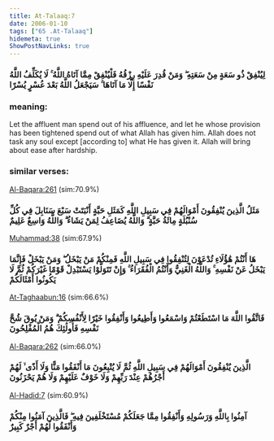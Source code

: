 ```yaml
---
title: At-Talaaq:7
date: 2006-01-10
tags: ["65 .At-Talaaq"]
hidemeta: true 
ShowPostNavLinks: true 
---
```

### لِيُنْفِقْ ذُو سَعَةٍ مِنْ سَعَتِهِ ۖ وَمَنْ قُدِرَ عَلَيْهِ رِزْقُهُ فَلْيُنْفِقْ مِمَّا آتَاهُ اللَّهُ ۚ لَا يُكَلِّفُ اللَّهُ نَفْسًا إِلَّا مَا آتَاهَا ۚ سَيَجْعَلُ اللَّهُ بَعْدَ عُسْرٍ يُسْرًا
### meaning: 
Let the affluent man spend out of his affluence, and let he whose provision has been tightened spend out of what Allah has given him. Allah does not task any soul except [according to] what He has given it. Allah will bring about ease after hardship.
### similar verses: 

[Al-Baqara:261](/2/261) (sim:70.9%)

### مَثَلُ الَّذِينَ يُنْفِقُونَ أَمْوَالَهُمْ فِي سَبِيلِ اللَّهِ كَمَثَلِ حَبَّةٍ أَنْبَتَتْ سَبْعَ سَنَابِلَ فِي كُلِّ سُنْبُلَةٍ مِائَةُ حَبَّةٍ ۗ وَاللَّهُ يُضَاعِفُ لِمَنْ يَشَاءُ ۗ وَاللَّهُ وَاسِعٌ عَلِيمٌ

[Muhammad:38](/47/38) (sim:67.9%)

### هَا أَنْتُمْ هَٰؤُلَاءِ تُدْعَوْنَ لِتُنْفِقُوا فِي سَبِيلِ اللَّهِ فَمِنْكُمْ مَنْ يَبْخَلُ ۖ وَمَنْ يَبْخَلْ فَإِنَّمَا يَبْخَلُ عَنْ نَفْسِهِ ۚ وَاللَّهُ الْغَنِيُّ وَأَنْتُمُ الْفُقَرَاءُ ۚ وَإِنْ تَتَوَلَّوْا يَسْتَبْدِلْ قَوْمًا غَيْرَكُمْ ثُمَّ لَا يَكُونُوا أَمْثَالَكُمْ

[At-Taghaabun:16](/64/16) (sim:66.6%)

### فَاتَّقُوا اللَّهَ مَا اسْتَطَعْتُمْ وَاسْمَعُوا وَأَطِيعُوا وَأَنْفِقُوا خَيْرًا لِأَنْفُسِكُمْ ۗ وَمَنْ يُوقَ شُحَّ نَفْسِهِ فَأُولَٰئِكَ هُمُ الْمُفْلِحُونَ

[Al-Baqara:262](/2/262) (sim:66.0%)

### الَّذِينَ يُنْفِقُونَ أَمْوَالَهُمْ فِي سَبِيلِ اللَّهِ ثُمَّ لَا يُتْبِعُونَ مَا أَنْفَقُوا مَنًّا وَلَا أَذًى ۙ لَهُمْ أَجْرُهُمْ عِنْدَ رَبِّهِمْ وَلَا خَوْفٌ عَلَيْهِمْ وَلَا هُمْ يَحْزَنُونَ

[Al-Hadid:7](/57/7) (sim:60.9%)

### آمِنُوا بِاللَّهِ وَرَسُولِهِ وَأَنْفِقُوا مِمَّا جَعَلَكُمْ مُسْتَخْلَفِينَ فِيهِ ۖ فَالَّذِينَ آمَنُوا مِنْكُمْ وَأَنْفَقُوا لَهُمْ أَجْرٌ كَبِيرٌ
